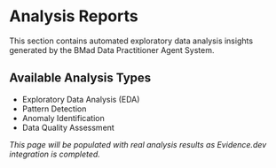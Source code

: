 # Analysis Reports

This section contains automated exploratory data analysis insights generated by the BMad Data Practitioner Agent System.

## Available Analysis Types

- Exploratory Data Analysis (EDA)
- Pattern Detection
- Anomaly Identification
- Data Quality Assessment

*This page will be populated with real analysis results as Evidence.dev integration is completed.*